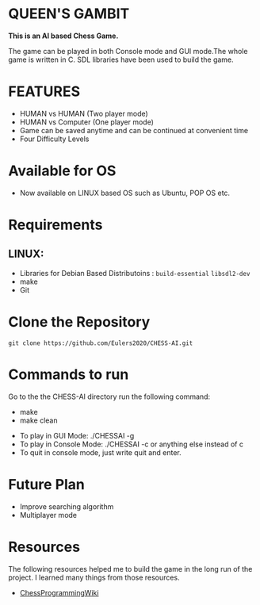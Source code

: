 # QUEEN'S GAMBIT

**This is an AI based Chess Game.**

The game can be played in both Console mode and GUI mode.The whole game is written in C. SDL libraries have been used to build the game.


# FEATURES
- HUMAN vs HUMAN (Two player mode)
- HUMAN vs Computer (One player mode)
- Game can be saved anytime and can be continued at convenient time
- Four Difficulty Levels

# Available for OS
- Now available on LINUX based OS such as Ubuntu, POP OS etc.
# Requirements
  ## LINUX:
  - Libraries for Debian Based Distributoins : ```build-essential``` ```libsdl2-dev```
  - make
  - Git

# Clone the Repository
```
git clone https://github.com/Eulers2020/CHESS-AI.git
```

# Commands to run
 Go to the the CHESS-AI directory run the following command:
  - make
  - make clean
  * To play in GUI Mode: ./CHESSAI -g
  * To play in Console Mode: ./CHESSAI -c or anything else instead of c
  * To quit in console mode, just write quit and enter.
  
  
# Future Plan
- Improve searching algorithm
- Multiplayer mode
# Resources
The following resources helped me to build the game in the long run of the project. I learned many things from those resources.
-   [ChessProgrammingWiki](https://www.chessprogramming.org/Main_Page)
